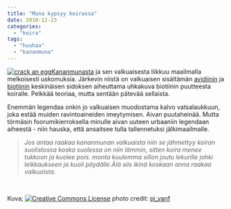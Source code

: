 ```yaml
---
title: "Muna kypsyy koirassa"
date: 2010-12-23
categories: 
  - "koira"
tags: 
  - "huuhaa"
  - "kananmuna"
---
```


[![crack an egg](images/5283152205_858dc100a5_m.jpg)](https://www.flickr.com/photos/48066826@N02/5283152205/ "crack an egg")[Kananmunasta](https://www.katiska.eu/tieto/koira-raakaruokinta-raaka-aineet/kananmuna/ "Kananmuna") ja sen valkuaisesta liikkuu maailmalla melkoisesti uskomuksia. Järkevin niistä on valkuaisen sisältämän [avidiinin](https://www.katiska.eu/tieto/koira-tarve-vitamiini/avidiini/ "Avidiini") ja [biotiinin](https://www.katiska.eu/tieto/b-vitamiinit/biotiini-b7-vitamiini/ "Biotiini (B7-vitamiini)") keskinäisen sidoksen aiheuttama uhkakuva biotiinin puutteesta koiralle. Pelkkää teoriaa, mutta sentään pätevää sellaista.

<!--more-->

Enemmän legendaa onkin jo valkuaisen muodostama kalvo vatsalaukkuun, joka estää muiden ravintoaineiden imeytymisen. Aivan puutaheinää. Mutta törmäsin foorumikierroksella minulle aivan uuteen urbaaniin legendaan aiheestä - niin hauska, että ansaitsee tulla tallennetuksi jälkimaailmalle.

> _Jos antaa raakaa kananmunan valkuaista niin se jähmettyy koiran suolistossa koska suolessa on niin lämmin, sitten koira menee tukkoon ja kuolee pois. monta kuulemma sillon joutu lekurille johki leikkaukseen ja kuoli pöydälle.Älä siis ikinä koskaan anna raakaa valkuaista._

 

Kuva; [![Creative Commons License](images/cc.png)](https://creativecommons.org/licenses/by/2.0/ "Attribution License") photo credit: [pj\_vanf](http://www.flickr.com/photos/48066826@N02/5283152205/ "pj_vanf")
